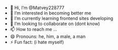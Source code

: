 - 👋 Hi, I’m @Matvey228777
- 👀 I’m interested in becoming better me
- 🌱 I’m currently learning frontend sites developing
- 💞️ I’m looking to collaborate on (dont know)
- 📫 How to reach me ...
- 😄 Pronouns: he, him, a male, a man
- ⚡ Fun fact: (i hate myself)

<!---
Matvey228777/Matvey228777 is a ✨ special ✨ repository because its `README.md` (this file) appears on your GitHub profile.
You can click the Preview link to take a look at your changes.
--->
